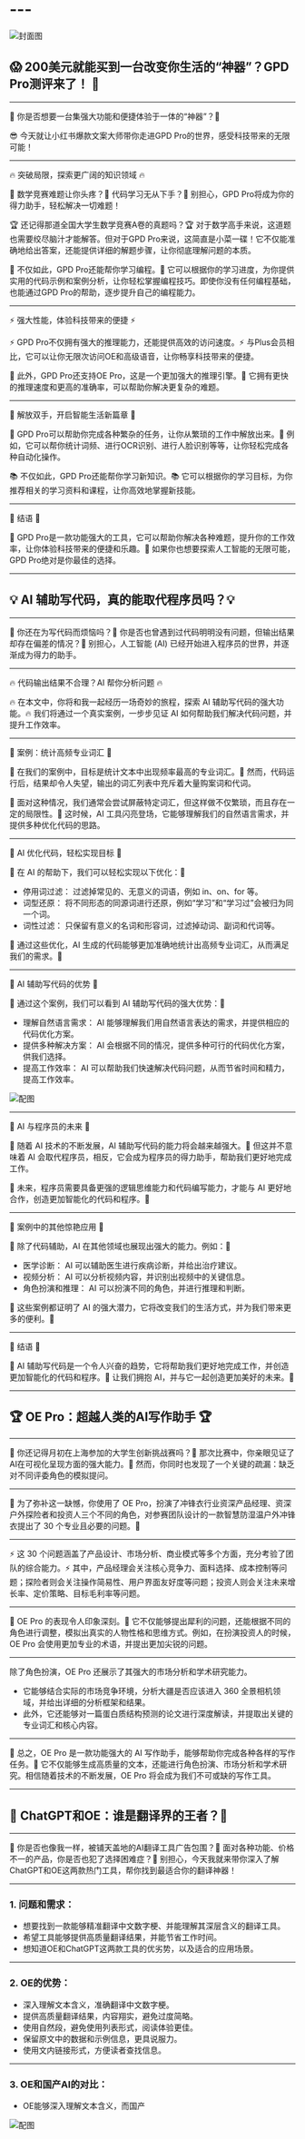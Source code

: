 # ---

![封面图](https://images.unsplash.com/photo-1608294195299-2e6fad147047?crop=entropy&cs=tinysrgb&fit=max&fm=jpg&ixid=M3w2NzkzMjR8MHwxfHNlYXJjaHwxfHwlMjclRTQlQkYlOUQlRTklOTklQTklRTclOTAlODYlRTglQjQlQTIlRTclOUYlQTUlRTglQUYlODYlMjclMEFpbnN1cmFuY2V8ZW58MXwxfHx8MTczNDMxOTE0OXww&ixlib=rb-4.0.3&q=80&w=1080)

## 😱 200美元就能买到一台改变你生活的“神器”？GPD Pro测评来了！ 🚀

---

🤔 你是否想要一台集强大功能和便捷体验于一体的“神器”？🤔

😎 今天就让小红书爆款文案大师带你走进GPD Pro的世界，感受科技带来的无限可能！

---

🔥 突破局限，探索更广阔的知识领域 🔥

🤯 数学竞赛难题让你头疼？🤯 代码学习无从下手？🤯 别担心，GPD Pro将成为你的得力助手，轻松解决一切难题！

🏆 还记得那道全国大学生数学竞赛A卷的真题吗？🏆 对于数学高手来说，这道题也需要绞尽脑汁才能解答。但对于GPD Pro来说，这简直是小菜一碟！它不仅能准确地给出答案，还能提供详细的解题步骤，让你彻底理解问题的本质。

🚀 不仅如此，GPD Pro还能帮你学习编程。🚀 它可以根据你的学习进度，为你提供实用的代码示例和案例分析，让你轻松掌握编程技巧。即使你没有任何编程基础，也能通过GPD Pro的帮助，逐步提升自己的编程能力。

---

⚡ 强大性能，体验科技带来的便捷 ⚡

⚡️ GPD Pro不仅拥有强大的推理能力，还能提供高效的访问速度。⚡️ 与Plus会员相比，它可以让你无限次访问OE和高级语音，让你畅享科技带来的便捷。

🚀 此外，GPD Pro还支持OE Pro，这是一个更加强大的推理引擎。🚀 它拥有更快的推理速度和更高的准确率，可以帮助你解决更复杂的难题。

---

🙌 解放双手，开启智能生活新篇章 🙌

🙌 GPD Pro可以帮助你完成各种繁杂的任务，让你从繁琐的工作中解放出来。🙌 例如，它可以帮你统计词频、进行OCR识别、进行人脸识别等等，让你轻松完成各种自动化操作。

📚 不仅如此，GPD Pro还能帮你学习新知识。📚 它可以根据你的学习目标，为你推荐相关的学习资料和课程，让你高效地掌握新技能。

---

🎉 结语 🎉

🎉 GPD Pro是一款功能强大的工具，它可以帮助你解决各种难题，提升你的工作效率，让你体验科技带来的便捷和乐趣。🎉 如果你也想要探索人工智能的无限可能，GPD Pro绝对是你最佳的选择。

---

## 💡 AI 辅助写代码，真的能取代程序员吗？💡

---

🤯 你还在为写代码而烦恼吗？🤯 你是否也曾遇到过代码明明没有问题，但输出结果却存在偏差的情况？🤯 别担心，人工智能 (AI) 已经开始进入程序员的世界，并逐渐成为得力的助手。

---

🔥 代码输出结果不合理？AI 帮你分析问题 🔥

🔥 在本文中，你将和我一起经历一场奇妙的旅程，探索 AI 辅助写代码的强大功能。🔥 我们将通过一个真实案例，一步步见证 AI 如何帮助我们解决代码问题，并提升工作效率。

---

🎯 案例：统计高频专业词汇 🎯

🎯 在我们的案例中，目标是统计文本中出现频率最高的专业词汇。🎯 然而，代码运行后，结果却令人失望，输出的词汇列表中充斥着大量购案词和代词。

🎯 面对这种情况，我们通常会尝试屏蔽特定词汇，但这样做不仅繁琐，而且存在一定的局限性。🎯 这时候，AI 工具闪亮登场，它能够理解我们的自然语言需求，并提供多种优化代码的思路。

---

🚀 AI 优化代码，轻松实现目标 🚀

🚀 在 AI 的帮助下，我们可以轻松实现以下优化：🚀

* 停用词过滤： 过滤掉常见的、无意义的词语，例如 in、on、for 等。
* 词型还原： 将不同形态的同源词进行还原，例如“学习”和“学习过”会被归为同一个词。
* 词性过滤： 只保留有意义的名词和形容词，过滤掉动词、副词和代词等。

🚀 通过这些优化，AI 生成的代码能够更加准确地统计出高频专业词汇，从而满足我们的需求。🚀

---

🌟 AI 辅助写代码的优势 🌟

🌟 通过这个案例，我们可以看到 AI 辅助写代码的强大优势：🌟

* 理解自然语言需求： AI 能够理解我们用自然语言表达的需求，并提供相应的代码优化方案。
* 提供多种解决方案： AI 会根据不同的情况，提供多种可行的代码优化方案，供我们选择。
* 提高工作效率： AI 可以帮助我们快速解决代码问题，从而节省时间和精力，提高工作效率。

![配图](https://images.unsplash.com/photo-1721370211238-d478a280d900?crop=entropy&cs=tinysrgb&fit=max&fm=jpg&ixid=M3w2NzkzMjR8MHwxfHNlYXJjaHwyfHwlMjclRTQlQkYlOUQlRTklOTklQTklRTclOTAlODYlRTglQjQlQTIlRTclOUYlQTUlRTglQUYlODYlMjclMEFpbnN1cmFuY2V8ZW58MXwxfHx8MTczNDMxOTE0OXww&ixlib=rb-4.0.3&q=80&w=1080)

---

🤝 AI 与程序员的未来 🤝

🤝 随着 AI 技术的不断发展，AI 辅助写代码的能力将会越来越强大。🤝 但这并不意味着 AI 会取代程序员，相反，它会成为程序员的得力助手，帮助我们更好地完成工作。

🤝 未来，程序员需要具备更强的逻辑思维能力和代码编写能力，才能与 AI 更好地合作，创造更加智能化的代码和程序。🤝

---

🎉 案例中的其他惊艳应用 🎉

🎉 除了代码辅助，AI 在其他领域也展现出强大的能力。例如：🎉

* 医学诊断： AI 可以辅助医生进行疾病诊断，并给出治疗建议。
* 视频分析： AI 可以分析视频内容，并识别出视频中的关键信息。
* 角色扮演和推理： AI 可以扮演不同的角色，并进行推理和判断。

🎉 这些案例都证明了 AI 的强大潜力，它将改变我们的生活方式，并为我们带来更多的便利。🎉

---

🎉 结语 🎉

🎉 AI 辅助写代码是一个令人兴奋的趋势，它将帮助我们更好地完成工作，并创造更加智能化的代码和程序。🎉 让我们拥抱 AI，并与它一起创造更加美好的未来。🎉

---

## 🏆 OE Pro：超越人类的AI写作助手 🏆

---

🤔 你还记得月初在上海参加的大学生创新挑战赛吗？🤔 那次比赛中，你亲眼见证了AI在可视化呈现方面的强大能力。🤔 然而，你同时也发现了一个关键的疏漏：缺乏对不同评委角色的模拟提问。

---

🚀 为了弥补这一缺憾，你使用了 OE Pro，扮演了冲锋衣行业资深产品经理、资深户外探险者和投资人三个不同的角色，对参赛团队设计的一款智慧防湿温户外冲锋衣提出了 30 个专业且必要的问题。🚀

---

⚡ 这 30 个问题涵盖了产品设计、市场分析、商业模式等多个方面，充分考验了团队的综合能力。⚡ 其中，产品经理会关注核心竞争力、面料选择、成本控制等问题；探险者则会关注操作简易性、用户界面友好度等问题；投资人则会关注未来增长率、定价策略、目标毛利率等问题。

---

🌟 OE Pro 的表现令人印象深刻。🌟 它不仅能够提出犀利的问题，还能根据不同的角色进行调整，模拟出真实的人物性格和思维方式。例如，在扮演投资人的时候，OE Pro 会使用更加专业的术语，并提出更加尖锐的问题。

---

除了角色扮演，OE Pro 还展示了其强大的市场分析和学术研究能力。

* 它能够结合实际的市场竞争环境，分析大疆是否应该进入 360 全景相机领域，并给出详细的分析框架和结果。
* 此外，它还能够对一篇蛋白质结构预测的论文进行深度解读，并提取出关键的专业词汇和核心内容。

---

🌟 总之，OE Pro 是一款功能强大的 AI 写作助手，能够帮助你完成各种各样的写作任务。🌟 它不仅能够生成高质量的文本，还能进行角色扮演、市场分析和学术研究。相信随着技术的不断发展，OE Pro 将会成为我们不可或缺的写作工具。

---

## 🎯 ChatGPT和OE：谁是翻译界的王者？🎯

---

🤔 你是否也像我一样，被铺天盖地的AI翻译工具广告包围？🤔 面对各种功能、价格不一的产品，你是否也犯了选择困难症？🤔 别担心，今天我就来带你深入了解ChatGPT和OE这两款热门工具，帮你找到最适合你的翻译神器！

---

### 1. 问题和需求：

* 想要找到一款能够精准翻译中文数字梗、并能理解其深层含义的翻译工具。
* 希望工具能够提供高质量翻译结果，并能节省工作时间。
* 想知道OE和ChatGPT这两款工具的优劣势，以及适合的应用场景。

---

### 2. OE的优势：

* 深入理解文本含义，准确翻译中文数字梗。
* 提供高质量翻译结果，内容翔实，避免过度简略。
* 使用自然段，避免使用列表形式，阅读体验更佳。
* 保留原文中的数据和示例信息，更具说服力。
* 使用文内链接形式，方便读者查找信息。

---

### 3. OE和国产AI的对比：

* OE能够深入理解文本含义，而国产

![配图](https://images.unsplash.com/photo-1624024093647-c240f7944d87?crop=entropy&cs=tinysrgb&fit=max&fm=jpg&ixid=M3w2NzkzMjR8MHwxfHNlYXJjaHwzfHwlMjclRTQlQkYlOUQlRTklOTklQTklRTclOTAlODYlRTglQjQlQTIlRTclOUYlQTUlRTglQUYlODYlMjclMEFpbnN1cmFuY2V8ZW58MXwxfHx8MTczNDMxOTE0OXww&ixlib=rb-4.0.3&q=80&w=1080)